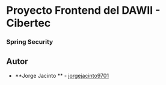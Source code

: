 # Proyecto Frontend del DAWII - Cibertec
### Spring Security

## Autor 

* **Jorge Jacinto ** - [jorgejacinto9701](https://github.com/jorgejacinto9701)
